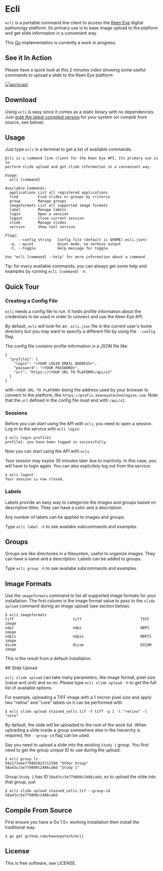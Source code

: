 # Ecli

`ecli` is a portable command line client to access the [Keen Eye](https://www.keeneyetechnologies.com/)
digital pathonolgy platform. Its primary use is to ease image upload to
the platform and get slide information in a convenient way.

This [Go](https://golang.org) implementation is currently a work in progress.

## See it In Action

Please have a quick look at this 2 minutes video showing some useful commands to upload a slide to the Keen Eye platform:

[![asciicast](https://asciinema.org/a/9tnob3xmd5h06wbuekdov702x.png)](https://asciinema.org/a/9tnob3xmd5h06wbuekdov702x)

## Download

Using `ecli` is easy since it comes as a static binary with no dependencies. Just [grab the latest compiled version](https://github.com/keeneyetech/ecli/releases/latest)
for your system (or compile from source, see below).

## Usage

Just type `ecli` in a terminal to get a list of available commands.

```
Ecli is a command line client for the Keen Eye API. Its primary use is to
perform slide upload and get slide information in a convenient way.

Usage:
  ecli [command]

Available Commands:
  applications List all registered applications
  find         Find slides or groups by criteria
  group        Manage groups
  imageformats List all supported image formats
  label        Manage labels
  login        Open a session
  logout       Close current session
  slide        Manage slides
  version      Show tool version

Flags:
      --config string   Config file (default is $HOME/.ecli.json)
  -q, --quiet           Quiet mode, no verbose output
  -t, --toggle          Help message for toggle

Use "ecli [command] --help" for more information about a command.
```

Tip: for every available commands, you can always get some help and examples by running `ecli [command] -h`.

## Quick Tour

### Creating a Config File

`ecli` needs a config file to run. It holds profile information about the credentials to
be used in order to connect and use the Keen Eye API.

By default, `ecli` will look for an `.ecli.json` file in the current user's home directory but you may want to specify a different file by using the `--config` flag.

The config file contains profile information in a JSON file like
```
{
  "profile1": {
    "login": "<YOUR LOGIN EMAIL ADDRESS>",
    "password": "<YOUR PASSWORD>",
    "url": "https://<YOUR URL TO PLAFORM>/api/v2"
  }
}
```

with `<YOUR URL TO PLAFORM>` being the address used by your browser to connect to the platform, like `https://prefix.keeneyetechnologies.com`. Note that the `url` defined in the config file must end with `/api/v2`.

### Sessions

Before you can start using the API with `ecli`, you need to open a session. Log in to the service with `ecli login`:
```
$ ecli login profile1
profile1: you have been logged in successfully.
```
Now you can start using the API with `ecli`.

Your session may expire 30 minutes later due to inactivity. In this case, you will have to login again. You can also
explicitely log out from the service:
```
$ ecli logout
Your session is now closed.
```

### Labels

Labels provide an easy way to categorize the images and groups based on descriptive
titles. They can have a color and a description.

Any number of labels can be applied to images and groups.

Type `ecli label -h` to see availabe subcommands and examples.

## Groups

Groups are like directories in a filesystem, useful to organize images. They can have
a name and a description. Labels can be added to groups.

Type `ecli group -h` to see availabe subcommands and examples.

## Image Formats

Use the `imageformats` command to list all supported image formats for your installation. The first column is the image format value to pass to the `slide upload` command during an image upload (see section below).
```
$ ecli imageformats
tiff                           tiff                           TIFF image
ndpi                           ndpi                           NDPI image
ndpis                          ndpis                          NDPIS image
dicom                          dicom                          DICOM image
```
This is the result from a default installation.

## Slide Upload

`ecli slide upload` can take many parameters, like image format, pixel size (value and unit) and so on. Please type `ecli slide upload -h` to get the full list of available options.

For example, uploading a TIFF image with a 1 micron pixel size and apply two "retina" and "core" labels on it can be performed with
```
$ ecli slide upload stained_cells.tif -f tiff -p 1 -l "retina" -l "core"
```

By default, the slide will be uploaded to the root of the work list. When uploading a slide inside a group somewhere else in the hierarchy is required, the `--group-id` flag can be used.

Say you need to upload a slide into the existing `Study 1` group. You first need to get the group unique ID to use during the upload:
```
$ ecli group ls
58a173aee779892825712398 "Other Group"                
58a43cc5e779890c2486ca6d "Study 1"
```
Group `Study 1` has ID `58a43cc5e779890c2486ca6d`, so to upload the slide into that group, just
```
$ ecli slide upload stained_cells.tif --group-id 58a43cc5e779890c2486ca6d
```

## Compile From Source

First ensure you have a Go 1.5+ working installation then install the traditional way:

    $ go get github.com/keeneyetech/ecli

## License

This is free software, see LICENSE.
